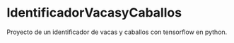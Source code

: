 # IdentificadorVacasyCaballos
Proyecto de un identificador de vacas y caballos con tensorflow en python.
